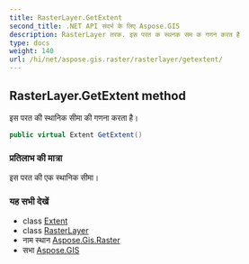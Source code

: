 ```yaml
---
title: RasterLayer.GetExtent
second_title: .NET API संदर्भ के लिए Aspose.GIS
description: RasterLayer तरक. इस परत क स्थनक सम क गणन करत है
type: docs
weight: 140
url: /hi/net/aspose.gis.raster/rasterlayer/getextent/
---
```

## RasterLayer.GetExtent method

इस परत की स्थानिक सीमा की गणना करता है।

```csharp
public virtual Extent GetExtent()
```

### प्रतिलाभ की मात्रा

इस परत की एक स्थानिक सीमा।

### यह सभी देखें

* class [Extent](../../../aspose.gis/extent/)
* class [RasterLayer](../)
* नाम स्थान [Aspose.Gis.Raster](../../rasterlayer/)
* सभा [Aspose.GIS](../../../)


